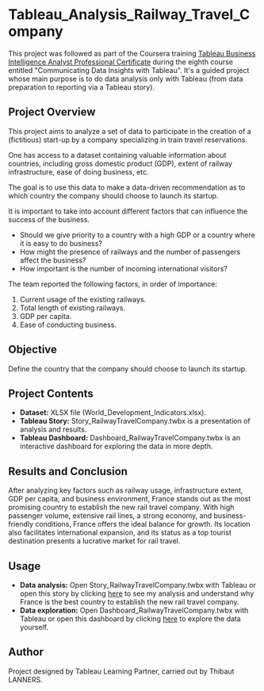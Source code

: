 # Tableau_Analysis_Railway_Travel_Company

This project was followed as part of the Coursera training [Tableau Business Intelligence Analyst Professional Certificate](https://www.coursera.org/professional-certificates/tableau-business-intelligence-analyst?) during the eighth course entitled "Communicating Data Insights with Tableau". It's a guided project whose main purpose is to do data analysis only with Tableau (from data preparation to reporting via a Tableau story).


## Project Overview
This project aims to analyze a set of data to participate in the creation of a (fictitious) start-up by a company specializing in train travel reservations.

One has access to a dataset containing valuable information about countries, including gross domestic product (GDP), extent of railway infrastructure, ease of doing business, etc.

The goal is to use this data to make a data-driven recommendation as to which country the company should choose to launch its startup.

It is important to take into account different factors that can influence the success of the business.
- Should we give priority to a country with a high GDP or a country where it is easy to do business?
- How might the presence of railways and the number of passengers affect the business?
- How important is the number of incoming international visitors?

The team reported the following factors, in order of importance:
1. Current usage of the existing railways.
2. Total length of existing railways.
3. GDP per capita.
4. Ease of conducting business.

## Objective 
Define the country that the company should choose to launch its startup.

## Project Contents 
- **Dataset:** XLSX file (World_Development_Indicators.xlsx).
- **Tableau Story:** Story_RailwayTravelCompany.twbx is a presentation of analysis and results.
- **Tableau Dashboard:** Dashboard_RailwayTravelCompany.twbx is an interactive dashboard for exploring the data in more depth.

## Results and Conclusion
After analyzing key factors such as railway usage, infrastructure extent, GDP per capita, and business environment, France stands out as the most promising country to establish the new rail travel company. With high passenger volume, extensive rail lines, a strong economy, and business-friendly conditions, France offers the ideal balance for growth. Its location also facilitates international expansion, and its status as a top tourist destination presents a lucrative market for rail travel.

## Usage
- **Data analysis:** Open Story_RailwayTravelCompany.twbx with Tableau or open this story by clicking [here](https://public.tableau.com/views/Story_RailwayTravelCompany/Histoire1?:language=fr-FR&:sid=&:redirect=auth&:display_count=n&:origin=viz_share_link) to see my analysis and understand why France is the best country to establish the new rail travel company.
- **Data exploration:** Open Dashboard_RailwayTravelCompany.twbx with Tableau or open this dashboard by clicking [here](https://public.tableau.com/views/Dashboard_RailwayTravelCompany/Tableaudebord3?:language=fr-FR&:sid=&:redirect=auth&:display_count=n&:origin=viz_share_link) to explore the data yourself.

## Author
Project designed by Tableau Learning Partner, carried out by Thibaut LANNERS.












